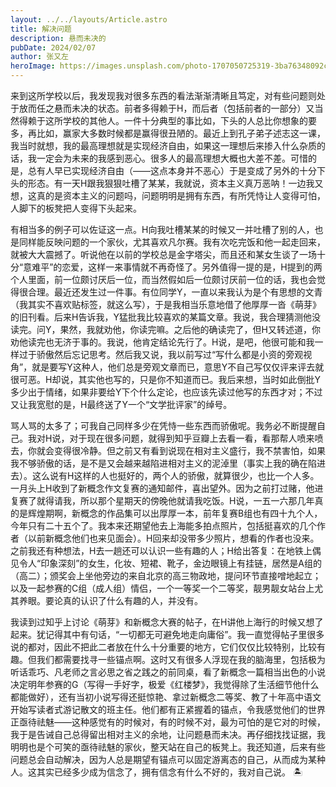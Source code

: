 ```yaml
---
layout: ../../layouts/Article.astro
title: 解决问题
description: 悬而未决的
pubDate: 2024/02/07
author: 张又左
heroImage: https://images.unsplash.com/photo-1707050725319-3ba76348092c?q=80&w=1740&auto=format&fit=crop
---
```


来到这所学校以后，我发现我对很多东西的看法渐渐清晰且笃定，对有些问题则处于放而任之悬而未决的状态。前者多得赖于H，而后者（包括前者的一部分）又当然得赖于这所学校的其他人。一件十分典型的事比如，下头的人总比你想象的要多，再比如，赢家大多数时候都是赢得很丑陋的。最近上到孔子弟子述志这一课，我当时就想，我的最高理想就是实现经济自由，如果这一理想后来掺入什么杂质的话，我一定会为未来的我感到恶心。很多人的最高理想大概也大差不差。可惜的是，总有人早已实现经济自由（——这点本身并不恶心）于是变成了另外的十分下头的形态。有一天H跟我狠狠吐槽了某某，我就说，资本主义真万恶呐！一边我又想，这真的是资本主义的问题吗，问题明明是拥有东西，有所凭恃让人变得可怕，人脚下的板凳把人变得下头起来。

有相当多的例子可以佐证这一点。H向我吐槽某某的时候又一并吐槽了别的人，也是同样能反映问题的一个家伙，尤其喜欢凡尔赛。我有次吃完饭和他一起走回来，就被大大震撼了。听说他在以前的学校总是金字塔尖，而且还和某女生谈了一场十分“意难平”的恋爱，这样一来事情就不再奇怪了。另外值得一提的是，H提到的两个人里面，前一位颇讨厌后一位，而当然假如后一位颇讨厌前一位的话，我也会觉得很合理。最近还发生过一件事。有位同学Y，一直以来我认为是个有思想的文青（我其实不喜欢贴标签，就这么写），于是我相当乐意地借了他厚厚一沓《萌芽》的旧刊看。后来H告诉我，Y猛批我比较喜欢的某篇文章。我说，我合理猜测他没读完。问Y，果然，我就劝他，你读完嘛。之后他的确读完了，但H又转述道，你劝他读完也无济于事的。我说，他肯定结论先行了。H说，是吧，他很可能和我一样过于骄傲然后忘记思考。然后我又说，我以前写过“写什么都是小资的旁观视角”，就是要写Y这种人，他们总是旁观文章而已，意思Y不自己写仅仅评来评去就很可恶。H却说，其实他也写的，只是你不知道而已。我后来想，当时如此倒批Y多少出于情绪，如果非要给Y下个什么定论，也应该先读过他写的东西才对；不过又让我宽慰的是，H最终送了Y一个“文学批评家”的绰号。

骂人骂的太多了；可我自己同样多少在凭恃一些东西而骄傲呢。我务必不断提醒自己。我对H说，对于现在很多问题，就得到知乎豆瓣上去看一看，看那帮人喷来喷去，你就会变得很冷静。但之前又有看到说现在相对主义盛行，我不禁害怕，如果我不够骄傲的话，是不是又会越来越陷进相对主义的泥淖里（事实上我的确在陷进去）。这么说有H这样的人也挺好的，两个人的骄傲，就算很少，也比一个人多。一月头上H收到了新概念作文复赛的通知邮件，喜出望外。因为之前打过赌，他进复赛了就得请我，所以那个星期天的傍晚他就请我吃饭。H说，一五一六那几年真的是辉煌期啊，新概念的作品集可以出厚厚一本，前年复赛B组也有四十九个人，今年只有二十五个了。我本来还期望他去上海能多拍点照片，包括挺喜欢的几个作者（以前新概念他们也来见面会）。H回来却没带多少照片，想看的作者也没来。之前我还有种想法，H去一趟还可以认识一些有趣的人；H给出答复：在地铁上偶见令人“印象深刻”的女生，化妆、短裙、靴子，金边眼镜上有挂链，居然是A组的（高二）；颁奖会上坐他旁边的来自北京的高三物政地，提问环节直接噌地起立；以及一起参赛的C组（成人组）情侣，一个一等奖一个二等奖，靓男靓女站台上尤其养眼。要论真的认识了什么有趣的人，并没有。

我读到过知乎上讨论《萌芽》和新概念大赛的帖子，在H讲他上海行的时候又想了起来。犹记得其中有句话，“一切都无可避免地走向庸俗”。我一直觉得帖子里很多说的都对，因此不把此二者放在什么十分重要的地方，它们仅仅比较特别，比较有趣。但我们都需要找寻一些锚点啊。这时又有很多人浮现在我的脑海里，包括极为听话乖巧、凡老师之言必思之省之践之的前同桌，看了新概念一篇相当出色的小说决定明年参赛的G（写得一手好字，极爱《红楼梦》，我觉得除了生活细节他什么都能做好），还有当初小说写得还挺惊艳、拿过新概念二等奖、教了十年高中语文开始写读者式游记散文的班主任。他们都有正紧握着的锚点，令我感觉他们的世界正亟待祛魅——这种感觉有的时候对，有的时候不对，最为可怕的是它对的时候，我于是告诫自己总得留出相对主义的余地，让问题悬而未决。再仔细找找证据，我明明也是个可笑的亟待祛魅的家伙，整天站在自己的板凳上。我还知道，后来有些问题总会自动解决，因为人总是期望有锚点可以固定游离态的自己，从而成为某种人。这其实已经多少成为信念了，拥有信念有什么不好的，我对自己说。 🏝️
